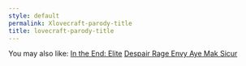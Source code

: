 ```yaml
---
style: default
permalink: Xlovecraft-parody-title
title: lovecraft-parody-title
---
```

You may also like:
[In the End: Elite](http://scp-wiki.net/intheendelite)
[Despair Rage Envy Aye Mak Sicur](http://scp-wiki.net/dreams)